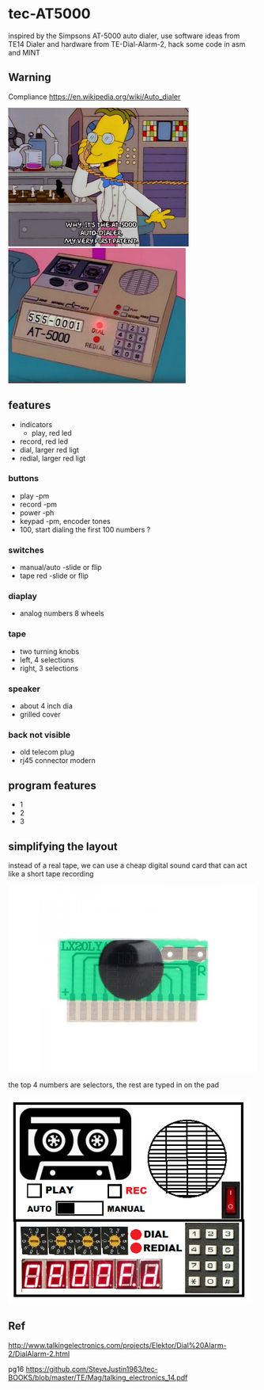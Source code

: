 # tec-AT5000
inspired by the Simpsons AT-5000 auto dialer,
use software ideas from TE14 Dialer and hardware from TE-Dial-Alarm-2, hack some code in asm and MINT 

## Warning

Compliance
https://en.wikipedia.org/wiki/Auto_dialer


![](https://github.com/SteveJustin1963/tec-AT5000/blob/master/pics/mp1.png)
![](https://github.com/SteveJustin1963/tec-AT5000/blob/master/pics/mpad1.png)

## features
- indicators
  - play, red led
- record, red led
- dial, larger red ligt
- redial, larger red ligt

### buttons
- play -pm
- record -pm
- power -ph
- keypad -pm, encoder tones
- 100, start dialing the first 100 numbers ?

### switches
- manual/auto -slide or flip
- tape red -slide or flip

### diaplay
- analog numbers 8 wheels

### tape
- two turning knobs
- left, 4 selections
- right, 3 selections

### speaker
- about 4 inch dia
- grilled cover

### back not visible
- old telecom plug
- rj45 connector modern

## program features
- 1
- 2
- 3

## simplifying the layout
instead of a real tape, we can use a cheap digital sound card that can act like a short tape recording

![](https://github.com/SteveJustin1963/tec-AT5000/blob/master/docs/HW0640_3-800x600.jpg)

the top 4 numbers are selectors, the rest are typed in on the pad

![](https://github.com/SteveJustin1963/tec-AT5000/blob/master/pics/layout.png)


 
## Ref

http://www.talkingelectronics.com/projects/Elektor/Dial%20Alarm-2/DialAlarm-2.html

pg16   https://github.com/SteveJustin1963/tec-BOOKS/blob/master/TE/Mag/talking_electronics_14.pdf
